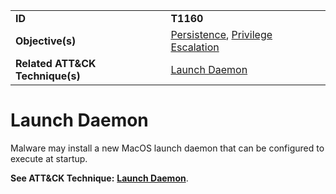 |||
|---------|------------------------|
|**ID**|**T1160**|
|**Objective(s)**|[Persistence](https://github.com/MAECProject/malware-behaviors/tree/master/privilege-escalation), [Privilege Escalation](https://github.com/MAECProject/malware-behaviors/tree/master/privilege-escalation)|
|**Related ATT&CK Technique(s)**|[Launch Daemon](https://attack.mitre.org/techniques/T1160)|

Launch Daemon
=============
Malware may install a new MacOS launch daemon that can be configured to execute at startup.

**See ATT&CK Technique:** [**Launch Daemon**](https://attack.mitre.org/techniques/T1160).